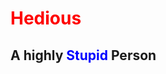 # <span style='color: red;'>Hedious</span>
## A highly <span style='color: blue;'>Stupid</span> Person
